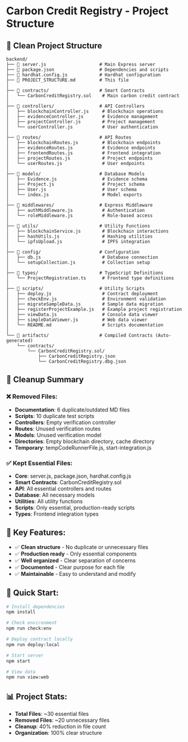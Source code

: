 # Carbon Credit Registry - Project Structure

## 📁 Clean Project Structure

```
backend/
├── 📄 server.js                    # Main Express server
├── 📄 package.json                 # Dependencies and scripts
├── 📄 hardhat.config.js            # Hardhat configuration
├── 📄 PROJECT_STRUCTURE.md         # This file
│
├── 📁 contracts/                   # Smart Contracts
│   └── CarbonCreditRegistry.sol    # Main carbon credit contract
│
├── 📁 controllers/                 # API Controllers
│   ├── blockchainController.js     # Blockchain operations
│   ├── evidenceController.js       # Evidence management
│   ├── projectController.js        # Project management
│   └── userController.js           # User authentication
│
├── 📁 routes/                      # API Routes
│   ├── blockchainRoutes.js         # Blockchain endpoints
│   ├── evidenceRoutes.js           # Evidence endpoints
│   ├── frontendRoutes.js           # Frontend integration
│   ├── projectRoutes.js            # Project endpoints
│   └── userRoutes.js               # User endpoints
│
├── 📁 models/                      # Database Models
│   ├── Evidence.js                 # Evidence schema
│   ├── Project.js                  # Project schema
│   ├── User.js                     # User schema
│   └── index.js                    # Model exports
│
├── 📁 middlewares/                 # Express Middleware
│   ├── authMiddleware.js           # Authentication
│   └── roleMiddleware.js           # Role-based access
│
├── 📁 utils/                       # Utility Functions
│   ├── blockchainService.js        # Blockchain interactions
│   ├── hashUtils.js                # Hashing utilities
│   └── ipfsUpload.js               # IPFS integration
│
├── 📁 config/                      # Configuration
│   ├── db.js                       # Database connection
│   └── setupCollection.js          # Collection setup
│
├── 📁 types/                       # TypeScript Definitions
│   └── ProjectRegistration.ts      # Frontend type definitions
│
├── 📁 scripts/                     # Utility Scripts
│   ├── deploy.js                   # Contract deployment
│   ├── checkEnv.js                 # Environment validation
│   ├── migrateSampleData.js        # Sample data migration
│   ├── registerProjectExample.js   # Example project registration
│   ├── viewData.js                 # Console data viewer
│   ├── simpleDataViewer.js         # Web data viewer
│   └── README.md                   # Scripts documentation
│
└── 📁 artifacts/                   # Compiled Contracts (Auto-generated)
    └── contracts/
        └── CarbonCreditRegistry.sol/
            ├── CarbonCreditRegistry.json
            └── CarbonCreditRegistry.dbg.json
```

## 🧹 Cleanup Summary

### ❌ **Removed Files:**
- **Documentation**: 6 duplicate/outdated MD files
- **Scripts**: 10 duplicate test scripts
- **Controllers**: Empty verification controller
- **Routes**: Unused verification routes
- **Models**: Unused verification model
- **Directories**: Empty blockchain directory, cache directory
- **Temporary**: tempCodeRunnerFile.js, start-integration.js

### ✅ **Kept Essential Files:**
- **Core**: server.js, package.json, hardhat.config.js
- **Smart Contracts**: CarbonCreditRegistry.sol
- **API**: All essential controllers and routes
- **Database**: All necessary models
- **Utilities**: All utility functions
- **Scripts**: Only essential, production-ready scripts
- **Types**: Frontend integration types

## 🎯 **Key Features:**
- ✅ **Clean structure** - No duplicate or unnecessary files
- ✅ **Production ready** - Only essential components
- ✅ **Well organized** - Clear separation of concerns
- ✅ **Documented** - Clear purpose for each file
- ✅ **Maintainable** - Easy to understand and modify

## 🚀 **Quick Start:**
```bash
# Install dependencies
npm install

# Check environment
npm run check:env

# Deploy contract locally
npm run deploy:local

# Start server
npm start

# View data
npm run view:web
```

## 📊 **Project Stats:**
- **Total Files**: ~30 essential files
- **Removed Files**: ~20 unnecessary files
- **Cleanup**: 40% reduction in file count
- **Organization**: 100% clear structure
